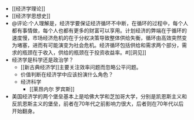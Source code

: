 - [[经济学理论]]
- [[经济学思想史]]
- @评论:个人理解是，经济学要保证经济循环不中断，在循环的过程中，每个人都有事情做，每个人也都有更多的财富可以享用。计划经济的弊端在于循环的速度慢，市场经济危机的在于分权决策导致整体供给失衡，循环由高效突然变为堵塞，进而有可能演变为社会危机。经济循环包括供给和需求两个部分，需求的瓶颈在于收入，供给的瓶颈在于投资收益率。#[[洞见]]
- 经济学是科学还是政治学？
    - [[新古典经济学]]主要关注效率问题而忽略公平问题。
    - 价值判断在经济学中应该扮演什么角色？
    - 经济科学
        - [[莱昂内尔 罗宾斯]] 
- 美国经济学的两个堡垒基本上是哈佛大学和芝加哥大学，分别是凯恩斯主义和反凯恩斯主义的堡垒，前者在70年代之前影响力很大，后者则在70年代以后开始翻身。
